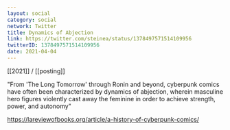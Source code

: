 ```yaml
---
layout: social
category: social
network: Twitter
title: Dynamics of Abjection
link: https://twitter.com/steinea/status/1378497571514109956
twitterID: 1378497571514109956
date: 2021-04-04
---
```


[[2021]] / [[posting]]

"From 'The Long Tomorrow' through Ronin and beyond, cyberpunk comics have often been characterized by dynamics of abjection, wherein masculine hero figures violently cast away the feminine in order to achieve strength, power, and autonomy"

<https://lareviewofbooks.org/article/a-history-of-cyberpunk-comics/>
